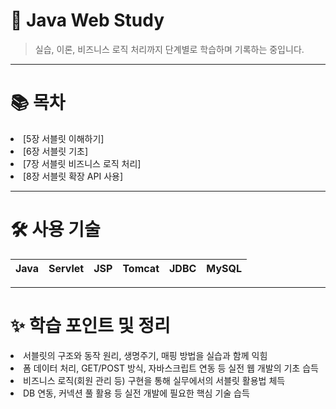 # 📖 Java Web Study
> 실습, 이론, 비즈니스 로직 처리까지 단계별로 학습하며 기록하는 중입니다.

<hr>

# 📚 목차
<li>[5장 서블릿 이해하기]
<li>[6장 서블릿 기초]
<li>[7장 서블릿 비즈니스 로직 처리]
<li>[8장 서블릿 확장 API 사용]</li>

<hr>

# 🛠️ 사용 기술

| Java | Servlet | JSP | Tomcat | JDBC | MySQL |
|------|---------|-----|--------|------|-------|

<hr>

# ✨ 학습 포인트 및 정리

<li> 서블릿의 구조와 동작 원리, 생명주기, 매핑 방법을 실습과 함께 익힘
<li> 폼 데이터 처리, GET/POST 방식, 자바스크립트 연동 등 실전 웹 개발의 기초 습득
<li> 비즈니스 로직(회원 관리 등) 구현을 통해 실무에서의 서블릿 활용법 체득
<li> DB 연동, 커넥션 풀 활용 등 실전 개발에 필요한 핵심 기술 습득

# 
